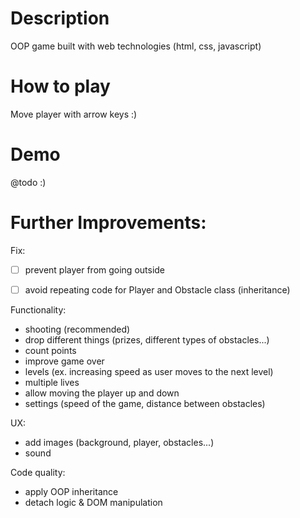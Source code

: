 


# Description 

OOP game built with web technologies (html, css, javascript)


# How to play

Move player with arrow keys :)


# Demo

@todo :)





# Further Improvements:

Fix:
- [ ] prevent player from going outside
- [ ] avoid repeating code for Player and Obstacle class (inheritance)


Functionality:
- shooting (recommended)
- drop different things (prizes, different types of obstacles...)
- count points
- improve game over
- levels (ex. increasing speed as user moves to the next level)
- multiple lives
- allow moving the player up and down
- settings (speed of the game, distance between obstacles)

UX:
- add images (background, player, obstacles...)
- sound

Code quality:
- apply OOP inheritance 
- detach logic & DOM manipulation

